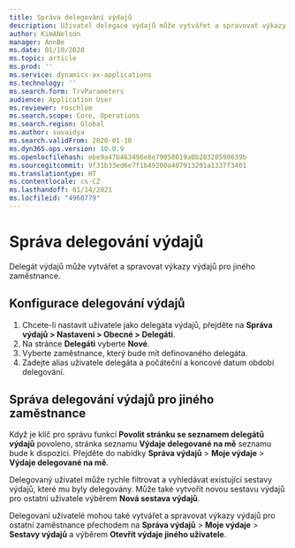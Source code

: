 ```yaml
---
title: Správa delegování výdajů
description: Uživatel delegace výdajů může vytvářet a spravovat výkazy výdajů pro jiného zaměstnance v organizaci.
author: KimANelson
manager: AnnBe
ms.date: 01/10/2020
ms.topic: article
ms.prod: ''
ms.service: dynamics-ax-applications
ms.technology: ''
ms.search.form: TrvParameters
audience: Application User
ms.reviewer: roschlom
ms.search.scope: Core, Operations
ms.search.region: Global
ms.author: suvaidya
ms.search.validFrom: 2020-01-10
ms.dyn365.ops.version: 10.0.9
ms.openlocfilehash: ebe9a47b463498e8e79058019a0b28320590639b
ms.sourcegitcommit: 9f31b33ed6e7f1b49200a407913201a1337f3401
ms.translationtype: HT
ms.contentlocale: cs-CZ
ms.lasthandoff: 01/14/2021
ms.locfileid: "4960779"
---
```

# <a name="manage-expense-delegation"></a>Správa delegování výdajů

Delegát výdajů může vytvářet a spravovat výkazy výdajů pro jiného zaměstnance.

## <a name="configure-expense-delegation"></a>Konfigurace delegování výdajů

1. Chcete-li nastavit uživatele jako delegáta výdajů, přejděte na **Správa výdajů > Nastavení > Obecné > Delegáti**.
2. Na stránce **Delegáti** vyberte **Nové**.
3. Vyberte zaměstnance, který bude mít definovaného delegáta. 
4. Zadejte alias uživatele delegáta a počáteční a koncové datum období delegování.

## <a name="manage-expense-delegation-for-another-employee"></a>Správa delegování výdajů pro jiného zaměstnance

Když je klíč pro správu funkcí **Povolit stránku se seznamem delegátů výdajů** povoleno, stránka seznamu **Výdaje delegované na mě** seznamu bude k dispozici. Přejděte do nabídky **Správa výdajů** > **Moje výdaje** > **Výdaje delegované na mě**.

Delegovaný uživatel může rychle filtrovat a vyhledávat existující sestavy výdajů, které mu byly delegovány. Může také vytvořit novou sestavu výdajů pro ostatní uživatele výběrem **Nová sestava výdajů**.

Delegovaní uživatelé mohou také vytvářet a spravovat výkazy výdajů pro ostatní zaměstnance přechodem na **Správa výdajů** > **Moje výdaje** > **Sestavy výdajů** a výběrem **Otevřít výdaje jiného uživatele**.
